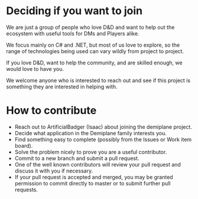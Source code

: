 # Deciding if you want to join

We are just a group of people who love D&D and want to help out the ecosystem with useful tools for DMs and Players alike.

We focus mainly on C# and .NET, but most of us love to explore, so the range of technologies being used can vary wildly from project to project.

If you love D&D, want to help the community, and are skilled enough, we would love to have you. 

We welcome anyone who is interested to reach out and see if this project is something they are interested in helping with. 

# How to contribute

* Reach out to ArtificialBadger (Isaac) about joining the demiplane project.
* Decide what application in the Demiplane family interests you.
* Find something easy to complete (possibly from the Issues or Work item board).
* Solve the problem nicely to prove you are a useful contributor.
* Commit to a new branch and submit a pull request.
* One of the well known contributors will review your pull request and discuss it with you if necessary.
* If your pull request is accepted and merged, you may be granted permission to commit directly to master or to submit further pull requests.

